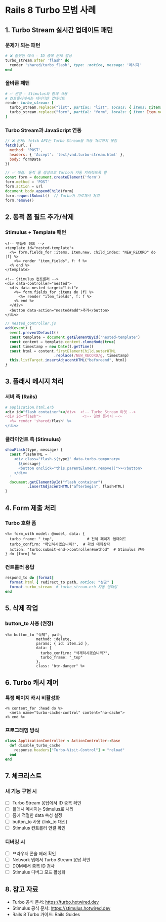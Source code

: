 # Rails 8 Turbo 모범 사례

## 1. Turbo Stream 실시간 업데이트 패턴

### 문제가 되는 패턴
```ruby
# ❌ 잘못된 예시 - ID 중복 문제 발생
turbo_stream.after 'flash' do
  render 'shared/turbo_flash', type: :notice, message: '메시지'
end
```

### 올바른 패턴
```ruby
# ✅ 권장 - Stimulus와 함께 사용
# 컨트롤러에서는 데이터만 업데이트
render turbo_stream: [
  turbo_stream.replace("list", partial: "list", locals: { items: @items }),
  turbo_stream.replace("form", partial: "form", locals: { item: Item.new })
]
```

### Turbo Stream과 JavaScript 연동
```javascript
// ❌ 문제: fetch API는 Turbo Stream을 자동 처리하지 못함
fetch(url, {
  method: 'POST',
  headers: { 'Accept': 'text/vnd.turbo-stream.html' },
  body: formData
})

// ✅ 해결: 동적 폼 생성으로 Turbo가 자동 처리하도록 함
const form = document.createElement('form')
form.method = 'POST'
form.action = url
document.body.appendChild(form)
form.requestSubmit()  // Turbo가 가로채서 처리
form.remove()
```

## 2. 동적 폼 필드 추가/삭제

### Stimulus + Template 패턴
```erb
<!-- 템플릿 정의 -->
<template id="nested-template">
  <%= form.fields_for :items, Item.new, child_index: "NEW_RECORD" do |f| %>
    <%= render "item_fields", f: f %>
  <% end %>
</template>

<!-- Stimulus 컨트롤러 -->
<div data-controller="nested">
  <div data-nested-target="list">
    <%= form.fields_for :items do |f| %>
      <%= render "item_fields", f: f %>
    <% end %>
  </div>
  <button data-action="nested#add">추가</button>
</div>
```

```javascript
// nested_controller.js
add(event) {
  event.preventDefault()
  const template = document.getElementById("nested-template")
  const content = template.content.cloneNode(true)
  const timestamp = new Date().getTime()
  const html = content.firstElementChild.outerHTML
                      .replace(/NEW_RECORD/g, timestamp)
  this.listTarget.insertAdjacentHTML("beforeend", html)
}
```

## 3. 플래시 메시지 처리

### 서버 측 (Rails)
```ruby
# application.html.erb
<div id="flash_container"></div>  <!-- Turbo Stream 타겟 -->
<div id="flash">                   <!-- 일반 플래시 -->
  <%= render 'shared/flash' %>
</div>
```

### 클라이언트 측 (Stimulus)
```javascript
showFlash(type, message) {
  const flashHTML = `
    <div class="flash-${type}" data-turbo-temporary>
      ${message}
      <button onclick="this.parentElement.remove()">×</button>
    </div>
  `
  document.getElementById("flash_container")
          .insertAdjacentHTML("afterbegin", flashHTML)
}
```

## 4. Form 제출 처리

### Turbo 호환 폼
```erb
<%= form_with model: @model, data: {
  turbo_frame: "_top",               # 전체 페이지 업데이트
  turbo_confirm: "확인하시겠습니까?",  # 확인 대화상자
  action: "turbo:submit-end->controller#method"  # Stimulus 연동
} do |form| %>
```

### 컨트롤러 응답
```ruby
respond_to do |format|
  format.html { redirect_to path, notice: "성공" }
  format.turbo_stream  # turbo_stream.erb 자동 렌더링
end
```

## 5. 삭제 작업

### button_to 사용 (권장)
```erb
<%= button_to "삭제", path, 
              method: :delete,
              params: { id: item.id },
              data: { 
                turbo_confirm: "삭제하시겠습니까?",
                turbo_frame: "_top"
              },
              class: "btn-danger" %>
```

## 6. Turbo 캐시 제어

### 특정 페이지 캐시 비활성화
```erb
<% content_for :head do %>
  <meta name="turbo-cache-control" content="no-cache">
<% end %>
```

### 프로그래밍 방식
```ruby
class ApplicationController < ActionController::Base
  def disable_turbo_cache
    response.headers["Turbo-Visit-Control"] = "reload"
  end
end
```

## 7. 체크리스트

### 새 기능 구현 시
- [ ] Turbo Stream 응답에서 ID 중복 확인
- [ ] 플래시 메시지는 Stimulus로 처리
- [ ] 폼에 적절한 data 속성 설정
- [ ] button_to 사용 (link_to 대신)
- [ ] Stimulus 컨트롤러 연결 확인

### 디버깅 시
- [ ] 브라우저 콘솔 에러 확인
- [ ] Network 탭에서 Turbo Stream 응답 확인
- [ ] DOM에서 중복 ID 검사
- [ ] Stimulus 디버그 모드 활성화

## 8. 참고 자료
- Turbo 공식 문서: https://turbo.hotwired.dev
- Stimulus 공식 문서: https://stimulus.hotwired.dev
- Rails 8 Turbo 가이드: Rails Guides